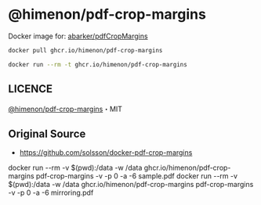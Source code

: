 # @himenon/pdf-crop-margins

Docker image for: [abarker/pdfCropMargins](https://github.com/abarker/pdfCropMargins)

```bash
docker pull ghcr.io/himenon/pdf-crop-margins

docker run --rm -t ghcr.io/himenon/pdf-crop-margins
```

## LICENCE

[@himenon/pdf-crop-margins](https://github.com/Himenon/pdf-crop-margins)・MIT

## Original Source

- https://github.com/solsson/docker-pdf-crop-margins


docker run --rm  -v $(pwd):/data -w /data ghcr.io/himenon/pdf-crop-margins pdf-crop-margins -v -p 0 -a -6 sample.pdf
docker run --rm  -v $(pwd):/data -w /data ghcr.io/himenon/pdf-crop-margins pdf-crop-margins -v -p 0 -a -6 mirroring.pdf